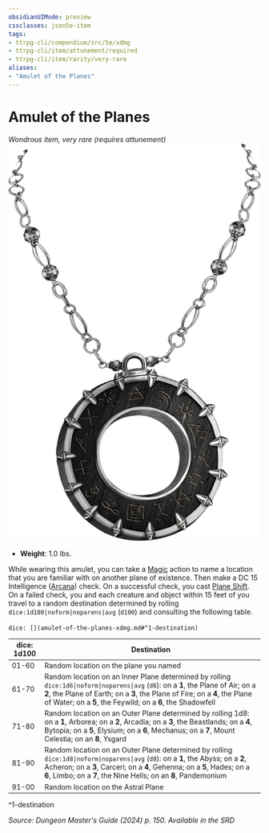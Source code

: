 ```yaml
---
obsidianUIMode: preview
cssclasses: json5e-item
tags:
- ttrpg-cli/compendium/src/5e/xdmg
- ttrpg-cli/item/attunement/required
- ttrpg-cli/item/rarity/very-rare
aliases: 
- "Amulet of the Planes"
---
```

# Amulet of the Planes
*Wondrous item, very rare (requires attunement)*  
![](Інструменти%20ДМ/CLI/items/img/amulet-of-the-planes.webp#right)

- **Weight**: 1.0 lbs.

While wearing this amulet, you can take a [Magic](Інструменти%20ДМ/CLI/rules/actions.md#Magic) action to name a location that you are familiar with on another plane of existence. Then make a DC 15 Intelligence ([Arcana](Інструменти%20ДМ/CLI/rules/skills.md#Arcana)) check. On a successful check, you cast [Plane Shift](Інструменти%20ДМ/CLI/spells/plane-shift-xphb.md). On a failed check, you and each creature and object within 15 feet of you travel to a random destination determined by rolling `dice:1d100|noform|noparens|avg` (`d100`) and consulting the following table.

`dice: [](amulet-of-the-planes-xdmg.md#^1-destination)`

| dice: 1d100 | Destination |
|-------------|-------------|
| 01-60 | Random location on the plane you named |
| 61-70 | Random location on an Inner Plane determined by rolling `dice:1d6\|noform\|noparens\|avg` (`d6`): on a **1**, the Plane of Air; on a **2**, the Plane of Earth; on a **3**, the Plane of Fire; on a **4**, the Plane of Water; on a **5**, the Feywild; on a **6**, the Shadowfell |
| 71-80 | Random location on an Outer Plane determined by rolling 1d8: on a **1**, Arborea; on a **2**, Arcadia; on a **3**, the Beastlands; on a **4**, Bytopia; on a **5**, Elysium; on a **6**, Mechanus; on a **7**, Mount Celestia; on an **8**, Ysgard |
| 81-90 | Random location on an Outer Plane determined by rolling `dice:1d8\|noform\|noparens\|avg` (`d8`): on a **1**, the Abyss; on a **2**, Acheron; on a **3**, Carceri; on a **4**, Gehenna; on a **5**, Hades; on a **6**, Limbo; on a **7**, the Nine Hells; on an **8**, Pandemonium |
| 91-00 | Random location on the Astral Plane |
^1-destination

*Source: Dungeon Master's Guide (2024) p. 150. Available in the <span title='Systems Reference Document (5.2)'>SRD</span>*